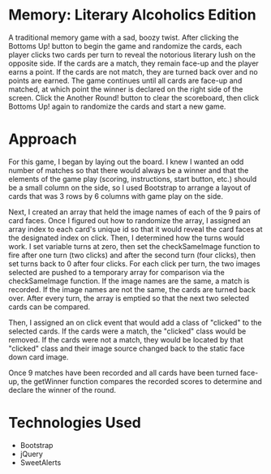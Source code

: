 Memory: Literary Alcoholics Edition
===================================
A traditional memory game with a sad, boozy twist. After clicking the Bottoms Up! button to begin the game and randomize the cards, each player clicks two cards per turn to reveal the notorious literary lush on the opposite side. If the cards are a match, they remain face-up and the player earns a point. If the cards are not match, they are turned back over and no points are earned. The game continues until all cards are face-up and matched, at which point the winner is declared on the right side of the screen. Click the Another Round! button to clear the scoreboard, then click Bottoms Up! again to randomize the cards and start a new game.


Approach
========
For this game, I began by laying out the board. I knew I wanted an odd number of matches so that there would always be a winner and that the elements of the game play (scoring, instructions, start button, etc.) should be a small column on the side, so I used Bootstrap to arrange a layout of cards that was 3 rows by 6 columns with game play on the side. 

Next, I created an array that held the image names of each of the 9 pairs of card faces. Once I figured out how to randomize the array, I assigned an array index to each card's unique id so that it would reveal the card faces at the designated index on click. Then, I determined how the turns would work. I set variable turns at zero, then set the checkSameImage function to fire after one turn (two clicks) and after the second turn (four clicks), then set turns back to 0 after four clicks. For each click per turn, the two images selected are pushed to a temporary array for comparison via the checkSameImage function. If the image names are the same, a match is recorded. If the image names are not the same, the cards are turned back over. After every turn, the array is emptied so that the next two selected cards can be compared. 

Then, I assigned an on click event that would add a class of "clicked" to the selected cards. If the cards were a match, the "clicked" class would be removed. If the cards were not a match, they would be located by that "clicked" class and their image source changed back to the static face down card image.

Once 9 matches have been recorded and all cards have been turned face-up, the getWinner function compares the recorded scores to determine and declare the winner of the round. 


Technologies Used 
=================
+ Bootstrap
+ jQuery
+ SweetAlerts
